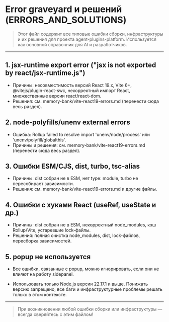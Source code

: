 # Error graveyard и решений (ERRORS_AND_SOLUTIONS)

> Этот файл содержит все типовые ошибки сборки, инфраструктуры и их решения для проекта agent-plugins-platform. Используется как основной справочник для AI и разработчиков.

---

## 1. jsx-runtime export error ("jsx is not exported by react/jsx-runtime.js")
- Причины: несовместимость версий React 19.x, Vite 6+, @vitejs/plugin-react-swc, некорректный импорт React, множественные версии react/react-dom.
- Решения: см. memory-bank/vite-react19-errors.md (перенести сюда весь раздел).

## 2. node-polyfills/unenv external errors
- Ошибка: Rollup failed to resolve import 'unenv/node/process' или 'unenv/polyfill/globalthis'.
- Причины и решения: см. memory-bank/vite-react19-errors.md (перенести сюда весь раздел).

## 3. Ошибки ESM/CJS, dist, turbo, tsc-alias
- Причины: dist собран не в ESM, нет type: module, turbo не пересобирает зависимости.
- Решения: см. memory-bank/vite-react19-errors.md и другие файлы.

## 4. Ошибки с хуками React (useRef, useState и др.)
- Причины: dist собран не в ESM, некорректный node_modules, кэш Rollup/Vite, устаревшие lock-файлы.
- Решения: полная очистка node_modules, dist, lock-файлов, пересборка зависимостей.

## 5. popup не используется
- Все ошибки, связанные с popup, можно игнорировать, если они не влияют на работу sidepanel.

- Использовать только Node.js версии 22.17.1 и выше. Понижать версию запрещено, все баги и инфраструктурные проблемы решать только в этом контексте.

---

> При возникновении любой ошибки сборки или инфраструктуры — всегда сверяйтесь с этим файлом! 